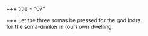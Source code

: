 +++
title = "07"

+++
Let the three somas be pressed for the god Indra,  
for the soma-drinker in (our) own dwelling.  